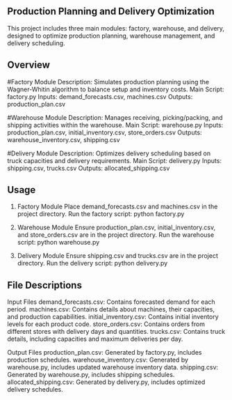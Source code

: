 
## Production Planning and Delivery Optimization
This project includes three main modules: factory, warehouse, and delivery, designed to optimize production planning, warehouse management, and delivery scheduling.
## Overview
#Factory Module
Description: Simulates production planning using the Wagner-Whitin algorithm to balance setup and inventory costs.
Main Script: factory.py
Inputs: demand_forecasts.csv, machines.csv
Outputs: production_plan.csv

#Warehouse Module
Description: Manages receiving, picking/packing, and shipping activities within the warehouse.
Main Script: warehouse.py
Inputs: production_plan.csv, initial_inventory.csv, store_orders.csv
Outputs: warehouse_inventory.csv, shipping.csv

#Delivery Module
Description: Optimizes delivery scheduling based on truck capacities and delivery requirements.
Main Script: delivery.py
Inputs: shipping.csv, trucks.csv
Outputs: allocated_shipping.csv
## Usage
1. Factory Module
Place demand_forecasts.csv and machines.csv in the project directory.
Run the factory script:
python factory.py

2. Warehouse Module
Ensure production_plan.csv, initial_inventory.csv, and store_orders.csv are in the project directory.
Run the warehouse script:
python warehouse.py

3. Delivery Module
Ensure shipping.csv and trucks.csv are in the project directory.
Run the delivery script:
python delivery.py
## File Descriptions
Input Files
demand_forecasts.csv: Contains forecasted demand for each period.
machines.csv: Contains details about machines, their capacities, and production capabilities.
initial_inventory.csv: Contains initial inventory levels for each product code.
store_orders.csv: Contains orders from different stores with delivery days and quantities.
trucks.csv: Contains truck details, including capacities and maximum deliveries per day.

Output Files
production_plan.csv: Generated by factory.py, includes production schedules.
warehouse_inventory.csv: Generated by warehouse.py, includes updated warehouse inventory data.
shipping.csv: Generated by warehouse.py, includes shipping schedules.
allocated_shipping.csv: Generated by delivery.py, includes optimized delivery schedules.
